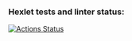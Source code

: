### Hexlet tests and linter status:
[![Actions Status](https://github.com/InnaVlasieva/data-analytics-project-92/actions/workflows/hexlet-check.yml/badge.svg)](https://github.com/InnaVlasieva/data-analytics-project-92/actions)